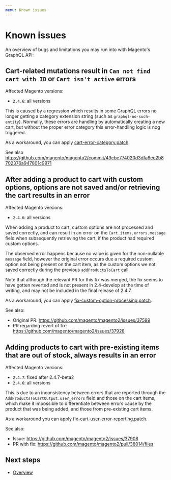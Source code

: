 ```yaml
---
menu: Known issues
---
```


# Known issues

An overview of bugs and limitations you may run into with Magento's GraphQL API:

## Cart-related mutations result in `Can not find cart with ID` or `Cart isn't active` errors

Affected Magento versions:

- `2.4.6`: all versions

This is caused by a regression which results in some GraphQL errors no longer
getting a category extension string (such as `graphql-no-such-entity`).
Normally, these errors are handling by automatically creating a new cart, but
without the proper error category this error-handling logic is nog triggered.

As a workaround, you can apply
[cart-error-category.patch](./patches/cart-error-category.patch).

See also
https://github.com/magento/magento2/commit/49cbe774020d3dfa6ee2b8702376a947801c9971

## After adding a product to cart with custom options, options are not saved and/or retrieving the cart results in an error

Affected Magento versions:

- `2.4.6`: all versions

When adding a product to cart, custom options are not processed and saved
correctly, and can result in an error on the `Cart.items.errors.message` field
when subsequently retrieving the cart, if the product had required custom
options.

The observed error happens because no value is given for the non-nullable
`message` field, however the original error occurs due a required custom option
not being present on the cart item, as the custom options we not saved correctly
during the previous `addProductsToCart` call.

Note that although the relevant PR for this fix was merged, the fix seems to
have gotten reverted and is not present in 2.4-develop at the time of writing,
and may not be included in the final release of 2.4.7.

As a workaround, you can apply
[fix-custom-option-processing.patch](./patches/fix-custom-option-processing.patch).

See also:

- Original PR: https://github.com/magento/magento2/issues/37599
- PR regarding revert of fix: https://github.com/magento/magento2/issues/37928

## Adding products to cart with pre-existing items that are out of stock, always results in an error

Affected Magento versions:

- `2.4.7`: fixed after 2.4.7-beta2
- `2.4.6`: all versions

This is due to an inconsistency between errors that are reported through the
`AddProductsToCartOutput.user_errors` field and those on the cart items, which
make it impossible to differentiate between errors cause by the product that was
being added, and those from pre-existing cart items.

As a workaround you can apply
[fix-cart-user-error-reporting.patch](./patches/fix-cart-user-error-reporting.patch).

See also:

- Issue: https://github.com/magento/magento2/issues/37908
- PR with fix: https://github.com/magento/magento2/pull/38014/files

## Next steps

- [Overview](./readme)
